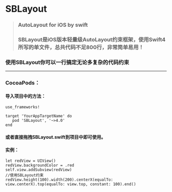 # SBLayout
> ### AutoLayout for iOS by swift
> ### SBLayout是iOS版本轻量级AutoLayout约束框架，使用Swift4所写的单文件，总共代码不足800行，非常简单易用！

### 使用SBLayout你可以一行搞定无论多复杂的代码约束
***
### CocoaPods： 
#### 导入项目中的方法：
 ```
use_frameworks!

target 'YourAppTargetName' do
    pod 'SBLayout', '~>4.0'
end
```
#### 或者直接拖拽SBLayout.swift到项目中即可使用。

#### 实例：
```
let redView = UIView()
redView.backgroundColor = .red  
self.view.addSubview(redView)
//使用SBLayout约束
redView.height(100).width(200).centerX(equalTo: view.centerX).top(equalTo: view.top, constant: 100).end()

```
